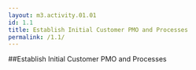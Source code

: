 ```yaml
---
layout: m3.activity.01.01
id: 1.1
title: Establish Initial Customer PMO and Processes
permalink: /1.1/
---
```

##Establish Initial Customer PMO and Processes
